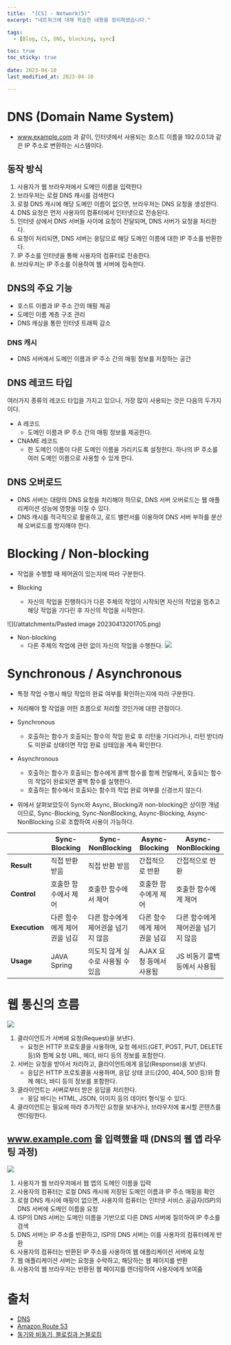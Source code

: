 ```yaml
---
title:  "[CS] - Network(5)"
excerpt: "네트워크에 대해 학습한 내용을 정리하였습니다."

tags:
  - [Blog, CS, DNS, blocking, sync]

toc: true
toc_sticky: true
 
date: 2023-04-10
last_modified_at: 2023-04-10

---
```

# DNS (Domain Name System)

- www.example.com 과 같이, 인터넷에서 사용되는 호스트 이름을 192.0.0.1과 같은 IP 주소로 변환하는 시스템이다.

## 동작 방식

1.  사용자가 웹 브라우저에서 도메인 이름을 입력한다
2.  브라우저는 로컬 DNS 캐시를 검색한다
3.  로컬 DNS 캐시에 해당 도메인 이름이 없으면, 브라우저는 DNS 요청을 생성한다.
4.  DNS 요청은 먼저 사용자의 컴퓨터에서 인터넷으로 전송된다.
5.  인터넷 상에서 DNS 서버들 사이에 요청이 전달되며, DNS 서버가 요청을 처리한다.
6.  요청이 처리되면, DNS 서버는 응답으로 해당 도메인 이름에 대한 IP 주소를 반환한다.
7.  IP 주소를 인터넷을 통해 사용자의 컴퓨터로 전송한다.
8.  브라우저는 IP 주소를 이용하여 웹 서버에 접속한다.

## DNS의 주요 기능

-   호스트 이름과 IP 주소 간의 매핑 제공
-   도메인 이름 계층 구조 관리
-   DNS 캐싱을 통한 인터넷 트래픽 감소

### DNS 캐시

- DNS 서버에서 도메인 이름과 IP 주소 간의 매핑 정보를 저장하는 공간

## DNS 레코드 타입

여러가지 종류의 레코드 타입을 가지고 있으나, 가장 많이 사용되는 것은 다음의 두가지이다.

-   A 레코드
	- 도메인 이름과 IP 주소 간의 매핑 정보를 제공한다.
-   CNAME 레코드
	- 한 도메인 이름이 다른 도메인 이름을 가리키도록 설정한다. 하나의 IP 주소를 여러 도메인 이름으로 사용할 수 있게 한다.

## DNS 오버로드

- DNS 서버는 대량의 DNS 요청을 처리해야 하므로, DNS 서버 오버로드는 웹 애플리케이션 성능에 영향을 미칠 수 있다. 
- DNS 캐시를 적극적으로 활용하고, 로드 밸런서를 이용하여 DNS 서버 부하를 분산해 오버로드를 방지해야 한다.

# Blocking / Non-blocking

- 작업을 수행할 때 제어권이 있는지에 따라 구분한다.

- Blocking
	- 자신의 작업을 진행하다가 다른 주체의 작업이 시작되면 자신의 작업을 멈추고 해당 작업을 기다린 후 자신의 작업을 시작한다.

![](/attatchments/Pasted image 20230413201705.png)

- Non-blocking
	- 다른 주체의 작업에 관련 없이 자신의 작업을 수행한다.
![](https://img1.daumcdn.net/thumb/R1280x0/?scode=mtistory2&fname=https%3A%2F%2Fblog.kakaocdn.net%2Fdn%2F2wK1l%2FbtrGvnf0clT%2FefsIKLylAw94bbeU9U6KKk%2Fimg.png)


# Synchronous / Asynchronous

- 특정 작업 수행시 해당 작업의 완료 여부를 확인하는지에 따라 구분한다.
- 처리해야 할 작업을 어떤 흐름으로 처리할 것인가에 대한 관점이다.

- Synchronous 
	- 호출하는 함수가 호출되는 함수의 작업 완료 후 리턴을 기다리거나, 리턴 받더라도 미완료 상태이면 작업 완료 상태임을 계속 확인한다.
- Asynchronous
	- 호출하는 함수가 호출되는 함수에게 콜백 함수를 함께 전달해서, 호출되는 함수의 작업이 완료되면 콜백 함수를 실행한다.
	- 호출하는 함수에서 호출되는 함수의 작업 완료 여부를 신경쓰지 않는다.

- 위에서 살펴보았듯이 Sync와 Async, Blocking과 non-blocking은 상이한 개념이므로, Sync-Blocking, Sync-NonBlocking, Async-Blocking, Async-NonBlocking 으로 조합하여 사용이 가능하다.

|                 | Sync-Blocking                  | Sync-NonBlocking                  | Async-Blocking                  | Async-NonBlocking                  |
|-----------------|--------------------------------|----------------------------------|--------------------------------|----------------------------------|
| **Result**      | 직접 반환 받음                 | 직접 반환 받음                  | 간접적으로 반환                | 간접적으로 반환                  |
| **Control**     | 호출한 함수에서 제어           | 호출한 함수에서 제어            | 호출한 함수에게 제어          | 호출한 함수에게 제어             |
| **Execution**   | 다른 함수에게 제어권을 넘김   | 다른 함수에게 제어권을 넘기지 않음  | 다른 함수에게 제어권을 넘김   | 다른 함수에게 제어권을 넘기지 않음 |
| **Usage**       | JAVA Spring             | 의도치 않게 실수로 사용될 수 있음 | AJAX 요청 등에서 사용됨       | JS 비동기 콜백 등에서 사용됨        |


# 웹 통신의 흐름 

![](https://media.vlpt.us/images/woo0_hooo/post/e119383c-61cc-46d5-a85d-b27b65ddee1e/Untitled.png)

1.  클라이언트가 서버에 요청(Request)을 보낸다.
    -   요청은 HTTP 프로토콜을 사용하며, 요청 메서드(GET, POST, PUT, DELETE 등)와 함께 요청 URL, 헤더, 바디 등의 정보를 포함한다.
2.  서버는 요청을 받아서 처리하고, 클라이언트에게 응답(Response)을 보낸다.
    -   응답은 HTTP 프로토콜을 사용하며, 응답 상태 코드(200, 404, 500 등)와 함께 헤더, 바디 등의 정보를 포함한다.
3.  클라이언트는 서버로부터 받은 응답을 처리한다.
    -   응답 바디는 HTML, JSON, 이미지 등의 데이터 형식일 수 있다.
4.  클라이언트는 필요에 따라 추가적인 요청을 보내거나, 브라우저에 표시할 콘텐츠를 렌더링한다.

## www.example.com 을 입력했을 때 (DNS의 웹 앱 라우팅 과정)

![](https://docs.aws.amazon.com/ko_kr/Route53/latest/DeveloperGuide/images/how-route-53-routes-traffic.png)

1.  사용자가 웹 브라우저에서 웹 앱의 도메인 이름을 입력
2.  사용자의 컴퓨터는 로컬 DNS 캐시에 저장된 도메인 이름과 IP 주소 매핑을 확인
3.  로컬 DNS 캐시에 매핑이 없으면, 사용자의 컴퓨터는 인터넷 서비스 공급자(ISP)의 DNS 서버에 도메인 이름을 요청
4.  ISP의 DNS 서버는 도메인 이름을 기반으로 다른 DNS 서버에 질의하여 IP 주소를 검색
5.  DNS 서버는 IP 주소를 반환하고, ISP의 DNS 서버는 이를 사용자의 컴퓨터에게 반환
6.  사용자의 컴퓨터는 반환된 IP 주소를 사용하여 웹 애플리케이션 서버에 요청
7.  웹 애플리케이션 서버는 요청을 수락하고, 해당하는 웹 페이지를 반환
8.  사용자의 웹 브라우저는 반환된 웹 페이지를 렌더링하여 사용자에게 보여줌

# 출처

- [DNS](https://ko.wikipedia.org/wiki/%EB%8F%84%EB%A9%94%EC%9D%B8_%EB%84%A4%EC%9E%84_%EC%8B%9C%EC%8A%A4%ED%85%9C)
- [Amazon Route 53](https://aws.amazon.com/ko/route53/faqs/)
- [동기와 비동기, 블로킹과 논블로킹](https://inpa.tistory.com/entry/%F0%9F%91%A9%E2%80%8D%F0%9F%92%BB-%EB%8F%99%EA%B8%B0%EB%B9%84%EB%8F%99%EA%B8%B0-%EB%B8%94%EB%A1%9C%ED%82%B9%EB%85%BC%EB%B8%94%EB%A1%9C%ED%82%B9-%EA%B0%9C%EB%85%90-%EC%A0%95%EB%A6%AC#%EB%8F%99%EA%B8%B0__%EB%B9%84%EB%8F%99%EA%B8%B0)